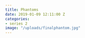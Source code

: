 ```yaml
---
title: Phantoms
date: 2019-01-09 12:11:00 Z
categories:
- series 2
image: "/uploads/finalphantom.jpg"
---
```


